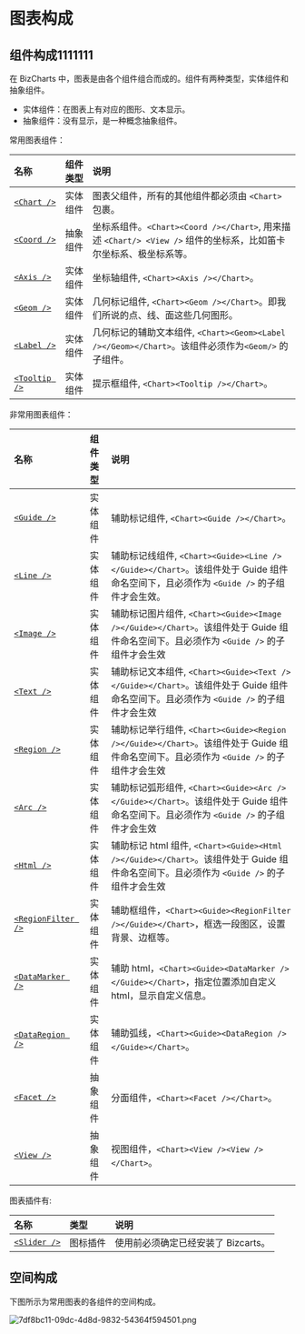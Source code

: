 # 图表构成

## 组件构成1111111
在 BizCharts 中，图表是由各个组件组合而成的。组件有两种类型，实体组件和抽象组件。
- 实体组件：在图表上有对应的图形、文本显示。
- 抽象组件：没有显示，是一种概念抽象组件。

常用图表组件：

| 名称                                                      | 组件类型 | 说明                                                                                         |
| :-------------------------------------------------------- | :------: | :------------------------------------------------------------------------------------------- |
| [`<Chart />`](../api/chart)                               | 实体组件 | 图表父组件，所有的其他组件都必须由 `<Chart>` 包裹。                                          |
| [`<Coord />`](../api/coord)                | 抽象组件 | 坐标系组件。`<Chart><Coord /></Chart>`, 用来描述 `<Chart/> <View />` 组件的坐标系，比如笛卡尔坐标系、极坐标系等。        |
| [`<Axis />`](../api/axis)                  | 实体组件 | 坐标轴组件, `<Chart><Axis /></Chart>`。                                                                                 |
| [`<Geom />`](../api/geom)                  | 实体组件 | 几何标记组件, `<Chart><Geom /></Chart>`。即我们所说的点、线、面这些几何图形。                                           |
| [`<Label />`](../api/label)   | 实体组件 | 几何标记的辅助文本组件, `<Chart><Geom><Label /></Geom></Chart>`。该组件必须作为`<Geom/>` 的子组件。                                   |
| [`<Tooltip />`](../api/tooltip)            | 实体组件 | 提示框组件, `<Chart><Tooltip /></Chart>`。                                                                                 |


非常用图表组件：

| 名称                                                      | 组件类型 | 说明                                                                                         |
| :-------------------------------------------------------- | :------: | :------------------------------------------------------------------------------------------- |
| [`<Guide />`](../api/guide)                | 实体组件 | 辅助标记组件, `<Chart><Guide /></Chart>`。                                                                               |
| [`<Line />`](../api/guide#line)     | 实体组件 | 辅助标记线组件, `<Chart><Guide><Line /></Guide></Chart>`。该组件处于 Guide 组件命名空间下，且必须作为 `<Guide />` 的子组件才会生效。   |
| [`<Image />`](../api/guide#image)   | 实体组件 | 辅助标记图片组件, `<Chart><Guide><Image /></Guide></Chart>`。该组件处于 Guide 组件命名空间下。且必须作为 `<Guide />` 的子组件才会生效   |
| [`<Text />`](../api/guide#text)     | 实体组件 | 辅助标记文本组件, `<Chart><Guide><Text /></Guide></Chart>`。该组件处于 Guide 组件命名空间下。且必须作为 `<Guide />` 的子组件才会生效   |
| [`<Region />`](../api/guide#region) | 实体组件 | 辅助标记举行组件, `<Chart><Guide><Region /></Guide></Chart>`。该组件处于 Guide 组件命名空间下。且必须作为 `<Guide />` 的子组件才会生效   |
| [`<Arc />`](../api/guide#arc)       | 实体组件 | 辅助标记弧形组件, `<Chart><Guide><Arc /></Guide></Chart>`。该组件处于 Guide 组件命名空间下。且必须作为 `<Guide />` 的子组件才会生效   |
| [`<Html />`](../api/guide#html)     | 实体组件 | 辅助标记 html 组件, `<Chart><Guide><Html /></Guide></Chart>`。该组件处于 Guide 组件命名空间下。且必须作为 `<Guide />` 的子组件才会生效 |
| [`<RegionFilter />`](#RegionFilter) | 实体组件 |辅助框组件，`<Chart><Guide><RegionFilter /></Guide></Chart>`，框选一段图区，设置背景、边框等。|
| [`<DataMarker />`](#DataMarker) | 实体组件 | 辅助 html，`<Chart><Guide><DataMarker /></Guide></Chart>`，指定位置添加自定义 html，显示自定义信息。|
| [`<DataRegion />`](#DataRegion) | 实体组件 |辅助弧线，`<Chart><Guide><DataRegion /></Guide></Chart>`。|
| [`<Facet />`](../api/facet)                | 抽象组件 | 分面组件，`<Chart><Facet /></Chart>`。                                                                                   |
| [`<View />`](../api/view)                  | 抽象组件 | 视图组件，`<Chart><View /><View /></Chart>`。                                                                                   |

图表插件有:

| 名称                                | 类型     | 说明                                |
| :---------------------------------- | :------- | :---------------------------------- |
| [`<Slider />`](../api/sliderPlugin) | 图标插件 | 使用前必须确定已经安装了 Bizcarts。 |

## 空间构成
下图所示为常用图表的各组件的空间构成。

![7df8bc11-09dc-4d8d-9832-54364f594501.png](https://img.alicdn.com/tfs/TB105z4efDH8KJjy1XcXXcpdXXa-2030-1480.png)

